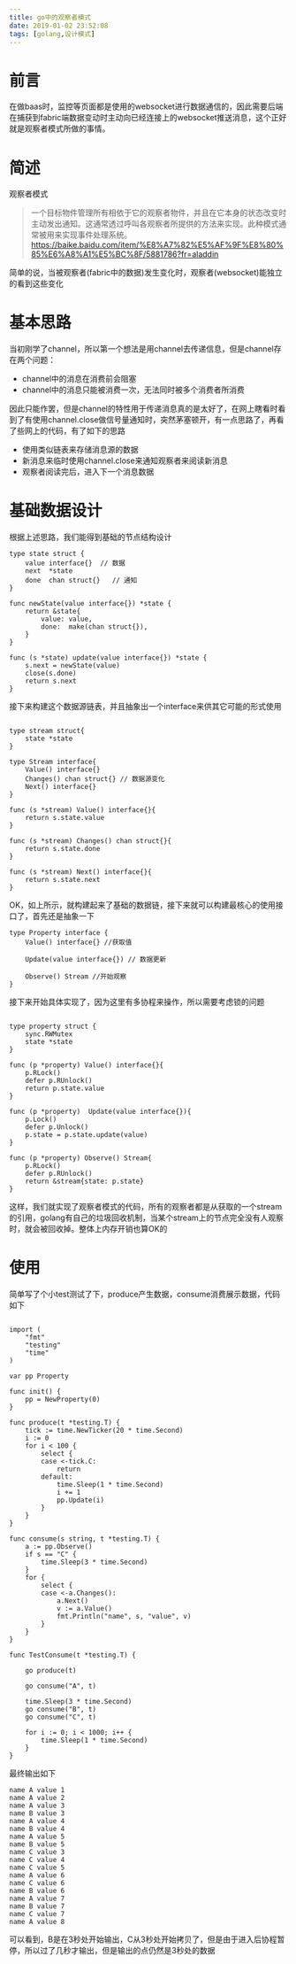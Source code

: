 ```yaml
---
title: go中的观察者模式
date: 2019-01-02 23:52:08
tags: [golang,设计模式]
---
```



# 前言

在做baas时，监控等页面都是使用的websocket进行数据通信的，因此需要后端在捕获到fabric端数据变动时主动向已经连接上的websocket推送消息，这个正好就是观察者模式所做的事情。

# 简述

观察者模式
> 一个目标物件管理所有相依于它的观察者物件，并且在它本身的状态改变时主动发出通知。这通常透过呼叫各观察者所提供的方法来实现。此种模式通常被用来实现事件处理系统。
> https://baike.baidu.com/item/%E8%A7%82%E5%AF%9F%E8%80%85%E6%A8%A1%E5%BC%8F/5881786?fr=aladdin

简单的说，当被观察者(fabric中的数据)发生变化时，观察者(websocket)能独立的看到这些变化

# 基本思路

当初刚学了channel，所以第一个想法是用channel去传递信息，但是channel存在两个问题：

- channel中的消息在消费前会阻塞
- channel中的消息只能被消费一次，无法同时被多个消费者所消费


因此只能作罢，但是channel的特性用于传递消息真的是太好了，在网上瞎看时看到了有使用channel.close做信号量通知时，突然茅塞顿开，有一点思路了，再看了些网上的代码，有了如下的思路

- 使用类似链表来存储消息源的数据
- 新消息来临时使用channel.close来通知观察者来阅读新消息
- 观察者阅读完后，进入下一个消息数据


# 基础数据设计

根据上述思路，我们能得到基础的节点结构设计

``` golang
type state struct {
	value interface{}  // 数据
	next  *state
	done  chan struct{}   // 通知
}

func newState(value interface{}) *state {
	return &state{
		value: value,
		done:  make(chan struct{}),
	}
}

func (s *state) update(value interface{}) *state {
	s.next = newState(value)
	close(s.done)
	return s.next
}

```

接下来构建这个数据源链表，并且抽象出一个interface来供其它可能的形式使用

``` golang

type stream struct{
    state *state
}

type Stream interface{
    Value() interface{}
    Changes() chan struct{} // 数据源变化
    Next() interface{}
}

func (s *stream) Value() interface{}{
    return s.state.value
}

func (s *stream) Changes() chan struct{}{
    return s.state.done
}

func (s *stream) Next() interface{}{
    return s.state.next
}

```

OK，如上所示，就构建起来了基础的数据链，接下来就可以构建最核心的使用接口了，首先还是抽象一下

```golang
type Property interface {
	Value() interface{} //获取值

	Update(value interface{}) // 数据更新

	Observe() Stream //开始观察
}
```

接下来开始具体实现了，因为这里有多协程来操作，所以需要考虑锁的问题

``` golang

type property struct {
    sync.RWMutex
    state *state
}

func (p *property) Value() interface{}{
    p.RLock()
	defer p.RUnlock()
    return p.state.value
}

func (p *property) 	Update(value interface{}){
    p.Lock()
	defer p.Unlock()
	p.state = p.state.update(value)
}

func (p *property) Observe() Stream{
    p.RLock()
	defer p.RUnlock()
	return &stream{state: p.state}
}

```

这样，我们就实现了观察者模式的代码，所有的观察者都是从获取的一个stream的引用，golang有自己的垃圾回收机制，当某个stream上的节点完全没有人观察时，就会被回收掉。整体上内存开销也算OK的


# 使用

简单写了个小test测试了下，produce产生数据，consume消费展示数据，代码如下

```golang

import (
	"fmt"
	"testing"
	"time"
)

var pp Property

func init() {
	pp = NewProperty(0)
}

func produce(t *testing.T) {
	tick := time.NewTicker(20 * time.Second)
	i := 0
	for i < 100 {
		select {
		case <-tick.C:
			return
		default:
			time.Sleep(1 * time.Second)
			i += 1
			pp.Update(i)
		}
	}
}

func consume(s string, t *testing.T) {
	a := pp.Observe()
	if s == "C" {
		time.Sleep(3 * time.Second)
	}
	for {
		select {
		case <-a.Changes():
			a.Next()
			v := a.Value()
			fmt.Println("name", s, "value", v)
		}
	}
}

func TestConsume(t *testing.T) {

	go produce(t)

	go consume("A", t)

	time.Sleep(3 * time.Second)
	go consume("B", t)
	go consume("C", t)

	for i := 0; i < 1000; i++ {
		time.Sleep(1 * time.Second)
	}
}

```


最终输出如下

```
name A value 1
name A value 2
name A value 3
name B value 3
name A value 4
name B value 4
name A value 5
name B value 5
name C value 3
name C value 4
name C value 5
name A value 6
name C value 6
name B value 6
name A value 7
name B value 7
name C value 7
name A value 8
```

可以看到，B是在3秒处开始输出，C从3秒处开始拷贝了，但是由于进入后协程暂停，所以过了几秒才输出，但是输出的点仍然是3秒处的数据


